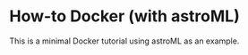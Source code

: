 How-to Docker (with astroML)
============================

This is a minimal Docker tutorial using astroML as an example.
